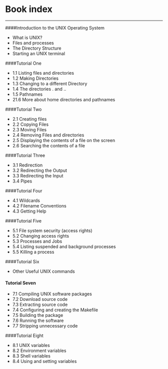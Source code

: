 # Book index
---
####Introduction to the UNIX Operating System

- What is UNIX?
- Files and processes
- The Directory Structure
- Starting an UNIX terminal

####Tutorial One


- 1.1 Listing files and directories
- 1.2 Making Directories
- 1.3 Changing to a different Directory
- 1.4 The directories . and ..
- 1.5 Pathnames
- 21.6 More about home directories and pathnames

####Tutorial Two

- 2.1 Creating files
- 2.2 Copying Files
- 2.3 Moving Files
- 2.4 Removing Files and directories
- 2.5 Displaying the contents of a file on the screen
- 2.6 Searching the contents of a file

####Tutorial Three

- 3.1 Redirection
- 3.2 Redirecting the Output
- 3.3 Redirecting the Input
- 3.4 Pipes

####Tutorial Four

- 4.1 Wildcards
- 4.2 Filename Conventions
- 4.3 Getting Help

####Tutorial Five

- 5.1 File system security (access rights)
- 5.2 Changing access rights
- 5.3 Processes and Jobs
- 5.4 Listing suspended and background processes
- 5.5 Killing a process

####Tutorial Six

- Other Useful UNIX commands

#### Tutorial Seven

- 7.1 Compiling UNIX software packages
- 7.2 Download source code
- 7.3 Extracting source code
- 7.4 Configuring and creating the Makefile
- 7.5 Building the package
- 7.6 Running the software
- 7.7 Stripping unnecessary code


####Tutorial Eight

- 8.1 UNIX variables
- 8.2 Environment variables
- 8.3 Shell variables
- 8.4 Using and setting variables
